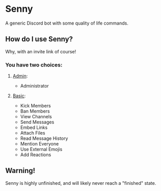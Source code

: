 # Senny
A generic Discord bot with some quality of life commands.
## How do I use Senny?
Why, with an invite link of course!

### You have two choices:

1. [Admin](https://discord.com/api/oauth2/authorize?client_id=665318329040371725&permissions=8&scope=bot%20applications.commands):
   - Administrator

2. [Basic](https://discord.com/api/oauth2/authorize?client_id=665318329040371725&permissions=511046&scope=bot%20applications.commands):
   - Kick Members
   - Ban Members
   - View Channels
   - Send Messages
   - Embed Links
   - Attach Files
   - Read Message History
   - Mention Everyone
   - Use External Emojis
   - Add Reactions

## Warning!

Senny is highly unfinished, and will likely never reach a "finished" state.
